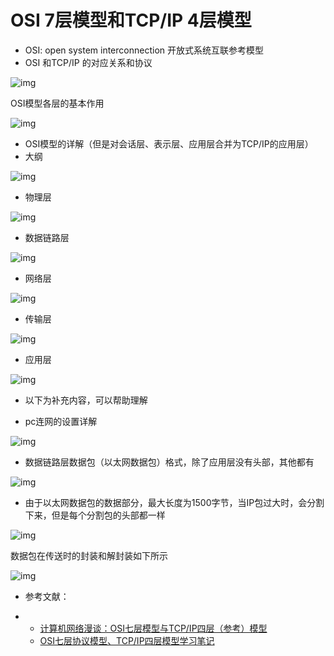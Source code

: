 # OSI 7层模型和TCP/IP 4层模型



- OSI: open system interconnection 开放式系统互联参考模型
- OSI 和TCP/IP 的对应关系和协议

![img](https://pic1.zhimg.com/80/v2-2d62ba265be486cb94ab531912aa3b9c_720w.jpg)

OSI模型各层的基本作用

![img](https://pic2.zhimg.com/80/v2-436927a69a3574532059a78623d3095d_720w.jpg)

- OSI模型的详解（但是对会话层、表示层、应用层合并为TCP/IP的应用层）
- 大纲

![img](https://pic4.zhimg.com/80/v2-5ce0438c1e2c59840286b124fc70dd67_720w.jpg)



- 物理层

![img](https://pic1.zhimg.com/80/v2-343093645638ea0839b71db5eba1f7c0_720w.jpg)

- 数据链路层

![img](https://pic1.zhimg.com/80/v2-fb8534d86e40986e43449de6c35ebd14_720w.jpg)

- 网络层

![img](https://pic4.zhimg.com/80/v2-991572825990575d273f653a78bcc5e7_720w.jpg)

- 传输层

![img](https://pic2.zhimg.com/80/v2-31bff54e0720487afe37e5f3f282d231_720w.jpg)

- 应用层

![img](https://pic2.zhimg.com/80/v2-741e4cd7f95897d6a61bd219e208f1c1_720w.jpg)

- 以下为补充内容，可以帮助理解



- pc连网的设置详解

![img](https://pic4.zhimg.com/80/v2-b09a3718e0501f053b6ed418b087211b_720w.jpg)

- 数据链路层数据包（以太网数据包）格式，除了应用层没有头部，其他都有

![img](https://pic2.zhimg.com/80/v2-3c8ab7e3f330238821adedea31b9c321_720w.jpg)

- 由于以太网数据包的数据部分，最大长度为1500字节，当IP包过大时，会分割下来，但是每个分割包的头部都一样

![img](https://pic1.zhimg.com/80/v2-5ce2810c5f0ed99ad92d7d3a43cc652c_720w.jpg)

数据包在传送时的封装和解封装如下所示

![img](https://pic3.zhimg.com/80/v2-80430dbb37a1e42315a77e30448b34b2_720w.jpg)

- 参考文献：

- - [计算机网络漫谈：OSI七层模型与TCP/IP四层（参考）模型](https://link.zhihu.com/?target=http%3A//www.jianshu.com/p/c793a279f698)
  - [OSI七层协议模型、TCP/IP四层模型学习笔记](https://link.zhihu.com/?target=https%3A//www.cnblogs.com/Robin-YB/p/6668762.html)